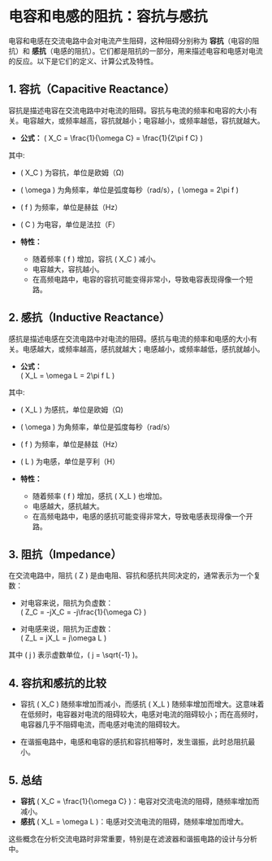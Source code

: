 # 电容和电感的阻抗：容抗与感抗

电容和电感在交流电路中会对电流产生阻碍，这种阻碍分别称为 **容抗**（电容的阻抗）和 **感抗**（电感的阻抗）。它们都是阻抗的一部分，用来描述电容和电感对电流的反应。以下是它们的定义、计算公式及特性。

## 1. 容抗（Capacitive Reactance）

容抗是描述电容在交流电路中对电流的阻碍。容抗与电流的频率和电容的大小有关。电容越大，或频率越高，容抗就越小；电容越小，或频率越低，容抗就越大。

- **公式：**
\(
X_C = \frac{1}{\omega C} = \frac{1}{2\pi f C}
\)

其中:  

- \( X_C \) 为容抗，单位是欧姆（Ω)
- \( \omega \) 为角频率，单位是弧度每秒（rad/s），\( \omega = 2\pi f \)
- \( f \) 为频率，单位是赫兹（Hz）
- \( C \) 为电容，单位是法拉（F）

- **特性：**
    - 随着频率 \( f \) 增加，容抗 \( X_C \) 减小。
    - 电容越大，容抗越小。
    - 在高频电路中，电容的容抗可能变得非常小，导致电容表现得像一个短路。

## 2. 感抗（Inductive Reactance）

感抗是描述电感在交流电路中对电流的阻碍。感抗与电流的频率和电感的大小有关。电感越大，或频率越高，感抗就越大；电感越小，或频率越低，感抗就越小。

- **公式：**  
\(
X_L = \omega L = 2\pi f L
\)

其中:  

- \( X_L \) 为感抗，单位是欧姆（Ω)
- \( \omega \) 为角频率，单位是弧度每秒（rad/s）
- \( f \) 为频率，单位是赫兹（Hz）
- \( L \) 为电感，单位是亨利（H）

- **特性：**  

    - 随着频率 \( f \) 增加，感抗 \( X_L \) 也增加。
    - 电感越大，感抗越大。
    - 在高频电路中，电感的感抗可能变得非常大，导致电感表现得像一个开路。

## 3. 阻抗（Impedance）

在交流电路中，阻抗 \( Z \) 是由电阻、容抗和感抗共同决定的，通常表示为一个复数：

- 对电容来说，阻抗为负虚数：  
\(
Z_C = -jX_C = -j\frac{1}{\omega C}
\)

- 对电感来说，阻抗为正虚数：  
\(
Z_L = jX_L = j\omega L
\)

其中 \( j \) 表示虚数单位，\( j = \sqrt{-1} \)。

## 4. 容抗和感抗的比较

- 容抗 \( X_C \) 随频率增加而减小，而感抗 \( X_L \) 随频率增加而增大。这意味着在低频时，电容器对电流的阻碍较大，电感对电流的阻碍较小；而在高频时，电容器几乎不阻碍电流，而电感对电流的阻碍较大。
  
- 在谐振电路中，电感和电容的感抗和容抗相等时，发生谐振，此时总阻抗最小。

## 5. 总结

- **容抗** \( X_C = \frac{1}{\omega C} \)：电容对交流电流的阻碍，随频率增加而减小。
- **感抗** \( X_L = \omega L \)：电感对交流电流的阻碍，随频率增加而增大。

这些概念在分析交流电路时非常重要，特别是在滤波器和谐振电路的设计与分析中。
